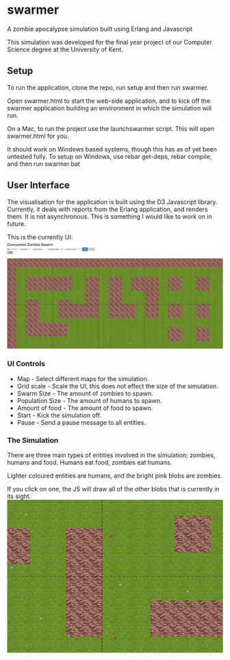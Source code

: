 # swarmer
A zombie apocalypse simulation built using Erlang and Javascript

This simulation was developed for the final year project of our Computer Science degree at the University of Kent.

## Setup
To run the application, clone the repo, run setup and then run swarmer.

Open swarmer.html to start the web-side application, and to kick off the swarmer application building an environment in which the simulation will run.

On a Mac, to run the project use the launchswarmer script. This will open swarmer.html for you.

It should work on Windows based systems, though this has as of yet been untested fully.
To setup on Windows, use rebar get-deps, rebar compile, and then run swarmer.bat

## User Interface
The visualisation for the application is built using the D3 Javascript library. Currently, it deals with reports from the Erlang application, and renders them. It is not asynchronous. This is something I would like to work on in future.

This is the currently UI:
![main_ui](img/ui.png)

### UI Controls
* Map - Select different maps for the simulation.
* Grid scale - Scale the UI, this does not effect the size of the simulation.
* Swarm Size - The amount of zombies to spawn.
* Population Size - The amount of humans to spawn.
* Amount of food - The amount of food to spawn.
* Start - Kick the simulation off.
* Pause - Send a pause message to all entities.

### The Simulation
There are three main types of entities involved in the simulation; zombies, humans and food. Humans eat food, zombies eat humans.

Lighter coloured entities are humans, and the bright pink blobs are zombies.

If you click on one, the JS will draw all of the other blobs that is currently in its sight.
![entities](img/entity.png)
